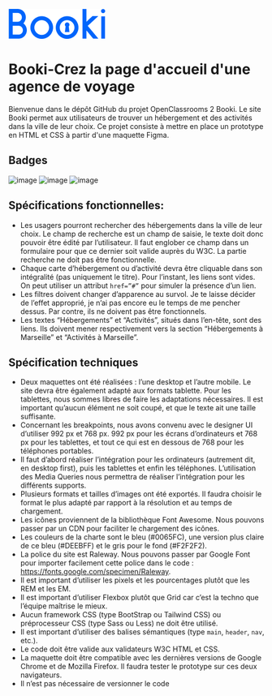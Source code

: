 ![Booki Logo](/images/logo/Booki.png)

# Booki-Crez la page d'accueil d'une agence de voyage

Bienvenue dans le dépôt GitHub du projet OpenClassrooms 2 Booki. Le site Booki permet aux utilisateurs de trouver un hébergement et des activités dans la ville de leur choix. Ce projet consiste à mettre en place un prototype en HTML et CSS à partir d'une maquette Figma.

## Badges
![image](https://img.shields.io/badge/HTML5-E34F26?style=for-the-badge&logo=html5&logoColor=white)
![image](https://img.shields.io/badge/CSS3-1572B6?style=for-the-badge&logo=css3&logoColor=white)
![image](https://img.shields.io/badge/Figma-F24E1E?style=for-the-badge&logo=figma&logoColor=white)

## Spécifications fonctionnelles:

- Les usagers pourront rechercher des hébergements dans la ville de leur choix. Le champ de recherche est un champ de saisie, le texte doit donc pouvoir être édité par l’utilisateur. Il faut englober ce champ dans un formulaire pour que ce dernier soit valide auprès du W3C. La partie recherche ne doit pas être fonctionnelle.
- Chaque carte d’hébergement ou d’activité devra être cliquable dans son intégralité (pas uniquement le titre). Pour l’instant, les liens sont vides. On peut utiliser un attribut `href=”#”` pour simuler la
présence d’un lien.
- Les filtres doivent changer d’apparence au survol. Je te laisse décider de l’effet approprié, je n’ai pas encore eu le temps de me pencher dessus. Par contre, ils ne doivent pas être fonctionnels.
- Les textes “Hébergements” et “Activités”, situés dans l’en-tête, sont des liens. Ils doivent mener respectivement vers la section “Hébergements à Marseille” et “Activités à Marseille”.


## Spécification techniques
- Deux maquettes ont été réalisées : l’une desktop et l’autre mobile. Le site devra être également adapté aux formats tablette. Pour les tablettes, nous sommes libres de faire les adaptations nécessaires. Il est important qu’aucun élément ne soit coupé, et que le texte ait une taille suffisante.
- Concernant les breakpoints, nous avons convenu avec le designer UI d’utiliser 992 px et 768 px. 992 px pour les écrans d’ordinateurs et 768 px pour les tablettes, et tout ce qui est en dessous de 768 pour les téléphones portables.
- Il faut d’abord réaliser l’intégration pour les ordinateurs (autrement dit, en desktop first), puis les tablettes et enfin les téléphones. L’utilisation des Media Queries nous permettra de réaliser l’intégration pour les différents supports.
- Plusieurs formats et tailles d’images ont été exportés. Il faudra choisir le format le plus adapté par rapport à la résolution et au temps de chargement.
- Les icônes proviennent de la bibliothèque Font Awesome. Nous pouvons passer par un CDN pour faciliter le chargement des icônes.
- Les couleurs de la charte sont le bleu (#0065FC), une version plus claire de ce bleu (#DEEBFF) et le gris pour le fond (#F2F2F2).
- La police du site est Raleway. Nous pouvons passer par Google Font pour importer facilement cette police dans le code : https://fonts.google.com/specimen/Raleway.
- Il est important d’utiliser les pixels et les pourcentages plutôt que les REM et les EM.
- Il est important d’utiliser Flexbox plutôt que Grid car c’est la techno que l’équipe maîtrise le mieux.
- Aucun framework CSS (type BootStrap ou Tailwind CSS) ou préprocesseur CSS (type Sass ou Less) ne doit être utilisé.
- Il est important d’utiliser des balises sémantiques (type `main`, `header`, `nav`, etc.).
- Le code doit être valide aux validateurs W3C HTML et CSS.
- La maquette doit être compatible avec les dernières versions de Google Chrome et de Mozilla Firefox. Il faudra tester le prototype sur ces deux navigateurs.
- Il n’est pas nécessaire de versionner le code